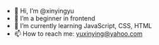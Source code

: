 - 👋 Hi, I’m @xinyingyu
- 👀 I’m a beginner in frontend
- 🌱 I’m currently learning JavaScript, CSS, HTML
- 📫 How to reach me: yuxinying@yahoo.com

<!---
xinyingyu/xinyingyu is a ✨ special ✨ repository because its `README.md` (this file) appears on your GitHub profile.
You can click the Preview link to take a look at your changes.
--->
